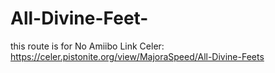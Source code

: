 # All-Divine-Feet-
this route is for No Amiibo 
Link Celer: https://celer.pistonite.org/view/MajoraSpeed/All-Divine-Feets
